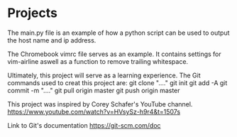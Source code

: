 # Projects
The main.py file is an example of how a python script can be used to output the host name and ip address.

The Chromebook vimrc file serves as an example. It contains settings for vim-airline aswell as a function to remove trailing whitespace.

Ultimately, this project will serve as a learning experience. The Git commands used to creat this project are:
	git clone "...."
	git init
	git add -A
	git commit -m "...."
	git pull origin master
	git push origin master

This project was inspired by Corey Schafer's YouTube channel. 
https://www.youtube.com/watch?v=HVsySz-h9r4&t=1507s 

Link to Git's documentation
https://git-scm.com/doc


